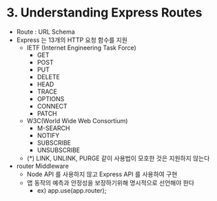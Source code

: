 # 3. Understanding Express Routes
- Route : URL Schema
- Express 는 13개의 HTTP 요청 함수를 지원
    - IETF (Internet Engineering Task Force)
        - GET
        - POST
        - PUT
        - DELETE
        - HEAD
        - TRACE
        - OPTIONS
        - CONNECT
        - PATCH
    - W3C(World Wide Web Consortium)
        - M-SEARCH
        - NOTIFY
        - SUBSCRIBE
        - UNSUBSCRIBE
    - (*) LINK, UNLINK, PURGE 같이 사용법이 모호한 것은 지원하지 않는다
- router Middleware
    - Node API 를 사용하지 않고 Express API 를 사용하여 구현
    - 앱 동작의 예측과 안정성을 보장하기위해 명시적으로 선언해야 한다
        - ex) app.use(app.router);
    